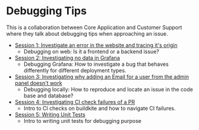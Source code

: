 # Debugging Tips

This is a collaboration between Core Application and Customer Support where they talk about debugging tips when approaching an issue.

- [Session 1: Investigate an error in the website and tracing it's origin](https://drive.google.com/drive/folders/15fxJZwPKY8a_kY7BFzNpYV69WJdO2K9K)
  - Debugging on web: Is it a frontend or a backend issue?
- [Session 2: Investigating no data in Grafana](https://drive.google.com/file/d/1qUKU1KA1zzfigsoWZ_gYiggbyFKEzCOT/view?usp=sharing)
  - Debugging Grafana: How to investigate a bug that behaves differently for different deployment types.
- [Session 3: Investigating why adding an Email for a user from the admin panel doesn't work](https://drive.google.com/file/d/1kyezqw5-inFNUXvHqnEJ_4QZnPoXM7xt/view?usp=sharing)
  - Debugging locally: How to reproduce and locate an issue in the code base and database?
- [Session 4: Investigating CI check failures of a PR](https://drive.google.com/file/d/1qUKU1KA1zzfigsoWZ_gYiggbyFKEzCOT/view?usp=sharing)
  - Intro to CI checks on buildkite and how to navigate CI failures.
- [Session 5: Writing Unit Tests](https://drive.google.com/drive/folders/1FOIAjM57I6XVjN3JQuQItb-IWAAbcm9Z?usp=sharing)
  - Intro to writing unit tests for debugging purpose
